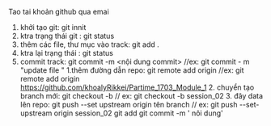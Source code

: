 Tao tai khoản github qua emai

1. khởi tạo git: git innit
2. ktra trạng thái git : git status
3. thêm các file, thư mục vào track: git add .
4. ktra lại trạng thái : git status
5. commit track: git commit -m <nội dung commit> //ex: git commit - m "update file "
   <!-- kết nối với repository -->
   1.thêm đường dẫn repo: git remote add origin <link repo> //ex: git remote add origin https://github.com/khoalyRikkei/Partime_1703_Module_1 2. chuyển tạo branch mới: git checkout -b <ten brabch> // ex: git checkout -b session_02 3. đây data lên repo: git push --set upstream origin tên branch // ex: git push --set-upstream origin session_02
   <!-- say khi đã cấu hình git, muốn đẩy data mới lên  -->
   git add
   git commit -m ' nôi dung'
